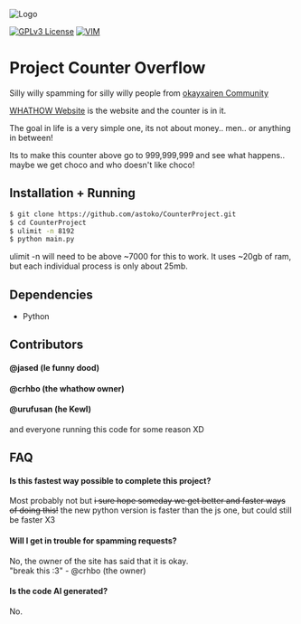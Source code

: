 
![Logo](https://github.com/Kokolekion/CounterProject/assets/65463088/809f1cec-fc3e-4fdc-9e2a-1b24375147c1)

[![GPLv3 License](https://img.shields.io/badge/License-GPL%20v3-yellow.svg)](https://opensource.org/licenses/)
[![VIM](https://img.shields.io/badge/written_with-vim-green?logo=vim)](https://vim.org)

# Project Counter Overflow

Silly willy spamming for silly willy people from [okayxairen Community](https://discord.com/invite/cTyWY42Ycb)

[WHATHOW Website](https://whathow.neocities.org/) is the website and the counter is in it.

The goal in life is a very simple one, its not about money.. men.. or anything in between!

Its to make this counter above go to 999,999,999 and see what happens.. maybe we get choco and who doesn't like choco!

## Installation + Running
```bash
$ git clone https://github.com/astoko/CounterProject.git
$ cd CounterProject
$ ulimit -n 8192
$ python main.py
```

ulimit -n will need to be above ~7000 for this to work.
It uses ~20gb of ram, but each individual process is only about 25mb.

## Dependencies
 - Python

## Contributors

#### @jased (le funny dood)  
#### @crhbo (the whathow owner)  
#### @urufusan (he Kewl)  

and everyone running this code for some reason XD

## FAQ

#### Is this fastest way possible to complete this project?

Most probably not but ~~i sure hope someday we get better and faster ways of doing this!~~ the new python version is faster than the js one, but could still be faster X3

#### Will I get in trouble for spamming requests?
No, the owner of the site has said that it is okay.\
"break this :3" - @crhbo (the owner)

#### Is the code AI generated?
No.
